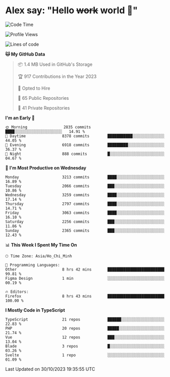 # Alex say: "Hello ~~work~~ world 🐾"

<!--START_SECTION:waka-->
![Code Time](http://img.shields.io/badge/Code%20Time-994%20hrs%2022%20mins-blue)

![Profile Views](http://img.shields.io/badge/Profile%20Views-0-blue)

![Lines of code](https://img.shields.io/badge/From%20Hello%20World%20I%27ve%20Written-40.2%20million%20lines%20of%20code-blue)

**🐱 My GitHub Data** 

> 📦 1.4 MB Used in GitHub's Storage 
 > 
> 🏆 917 Contributions in the Year 2023
 > 
> 💼 Opted to Hire
 > 
> 📜 65 Public Repositories 
 > 
> 🔑 41 Private Repositories 
 > 
**I'm an Early 🐤** 

```text
🌞 Morning                2835 commits        ████░░░░░░░░░░░░░░░░░░░░░   14.91 % 
🌆 Daytime                8378 commits        ███████████░░░░░░░░░░░░░░   44.05 % 
🌃 Evening                6918 commits        █████████░░░░░░░░░░░░░░░░   36.37 % 
🌙 Night                  888 commits         █░░░░░░░░░░░░░░░░░░░░░░░░   04.67 % 
```
📅 **I'm Most Productive on Wednesday** 

```text
Monday                   3213 commits        ████░░░░░░░░░░░░░░░░░░░░░   16.89 % 
Tuesday                  2066 commits        ███░░░░░░░░░░░░░░░░░░░░░░   10.86 % 
Wednesday                3259 commits        ████░░░░░░░░░░░░░░░░░░░░░   17.14 % 
Thursday                 2797 commits        ████░░░░░░░░░░░░░░░░░░░░░   14.71 % 
Friday                   3063 commits        ████░░░░░░░░░░░░░░░░░░░░░   16.10 % 
Saturday                 2256 commits        ███░░░░░░░░░░░░░░░░░░░░░░   11.86 % 
Sunday                   2365 commits        ███░░░░░░░░░░░░░░░░░░░░░░   12.43 % 
```


📊 **This Week I Spent My Time On** 

```text
🕑︎ Time Zone: Asia/Ho_Chi_Minh

💬 Programming Languages: 
Other                    8 hrs 42 mins       █████████████████████████   99.81 % 
Figma Design             1 min               ░░░░░░░░░░░░░░░░░░░░░░░░░   00.19 % 

🔥 Editors: 
Firefox                  8 hrs 43 mins       █████████████████████████   100.00 % 
```

**I Mostly Code in TypeScript** 

```text
TypeScript               21 repos            ██████░░░░░░░░░░░░░░░░░░░   22.83 % 
PHP                      20 repos            █████░░░░░░░░░░░░░░░░░░░░   21.74 % 
Vue                      12 repos            ███░░░░░░░░░░░░░░░░░░░░░░   13.04 % 
Blade                    3 repos             █░░░░░░░░░░░░░░░░░░░░░░░░   03.26 % 
Svelte                   1 repo              ░░░░░░░░░░░░░░░░░░░░░░░░░   01.09 % 
```




 Last Updated on 30/10/2023 19:35:55 UTC
<!--END_SECTION:waka-->
